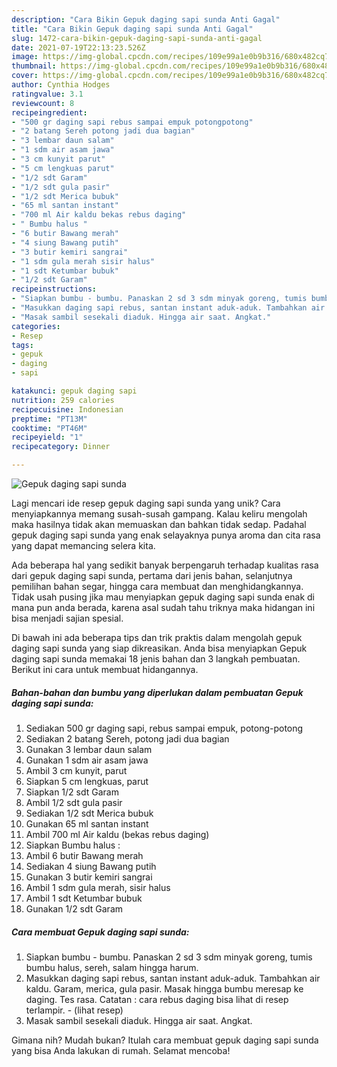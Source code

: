 ```yaml
---
description: "Cara Bikin Gepuk daging sapi sunda Anti Gagal"
title: "Cara Bikin Gepuk daging sapi sunda Anti Gagal"
slug: 1472-cara-bikin-gepuk-daging-sapi-sunda-anti-gagal
date: 2021-07-19T22:13:23.526Z
image: https://img-global.cpcdn.com/recipes/109e99a1e0b9b316/680x482cq70/gepuk-daging-sapi-sunda-foto-resep-utama.jpg
thumbnail: https://img-global.cpcdn.com/recipes/109e99a1e0b9b316/680x482cq70/gepuk-daging-sapi-sunda-foto-resep-utama.jpg
cover: https://img-global.cpcdn.com/recipes/109e99a1e0b9b316/680x482cq70/gepuk-daging-sapi-sunda-foto-resep-utama.jpg
author: Cynthia Hodges
ratingvalue: 3.1
reviewcount: 8
recipeingredient:
- "500 gr daging sapi rebus sampai empuk potongpotong"
- "2 batang Sereh potong jadi dua bagian"
- "3 lembar daun salam"
- "1 sdm air asam jawa"
- "3 cm kunyit parut"
- "5 cm lengkuas parut"
- "1/2 sdt Garam"
- "1/2 sdt gula pasir"
- "1/2 sdt Merica bubuk"
- "65 ml santan instant"
- "700 ml Air kaldu bekas rebus daging"
- " Bumbu halus "
- "6 butir Bawang merah"
- "4 siung Bawang putih"
- "3 butir kemiri sangrai"
- "1 sdm gula merah sisir halus"
- "1 sdt Ketumbar bubuk"
- "1/2 sdt Garam"
recipeinstructions:
- "Siapkan bumbu - bumbu. Panaskan 2 sd 3 sdm minyak goreng, tumis bumbu halus, sereh, salam hingga harum."
- "Masukkan daging sapi rebus, santan instant aduk-aduk. Tambahkan air kaldu. Garam, merica, gula pasir. Masak hingga bumbu meresap ke daging. Tes rasa. Catatan : cara rebus daging bisa lihat di resep terlampir.           (lihat resep)"
- "Masak sambil sesekali diaduk. Hingga air saat. Angkat."
categories:
- Resep
tags:
- gepuk
- daging
- sapi

katakunci: gepuk daging sapi 
nutrition: 259 calories
recipecuisine: Indonesian
preptime: "PT13M"
cooktime: "PT46M"
recipeyield: "1"
recipecategory: Dinner

---
```



![Gepuk daging sapi sunda](https://img-global.cpcdn.com/recipes/109e99a1e0b9b316/680x482cq70/gepuk-daging-sapi-sunda-foto-resep-utama.jpg)

Lagi mencari ide resep gepuk daging sapi sunda yang unik? Cara menyiapkannya memang susah-susah gampang. Kalau keliru mengolah maka hasilnya tidak akan memuaskan dan bahkan tidak sedap. Padahal gepuk daging sapi sunda yang enak selayaknya punya aroma dan cita rasa yang dapat memancing selera kita.

Ada beberapa hal yang sedikit banyak berpengaruh terhadap kualitas rasa dari gepuk daging sapi sunda, pertama dari jenis bahan, selanjutnya pemilihan bahan segar, hingga cara membuat dan menghidangkannya. Tidak usah pusing jika mau menyiapkan gepuk daging sapi sunda enak di mana pun anda berada, karena asal sudah tahu triknya maka hidangan ini bisa menjadi sajian spesial.




Di bawah ini ada beberapa tips dan trik praktis dalam mengolah gepuk daging sapi sunda yang siap dikreasikan. Anda bisa menyiapkan Gepuk daging sapi sunda memakai 18 jenis bahan dan 3 langkah pembuatan. Berikut ini cara untuk membuat hidangannya.

<!--inarticleads1-->

##### Bahan-bahan dan bumbu yang diperlukan dalam pembuatan Gepuk daging sapi sunda:

1. Sediakan 500 gr daging sapi, rebus sampai empuk, potong-potong
1. Sediakan 2 batang Sereh, potong jadi dua bagian
1. Gunakan 3 lembar daun salam
1. Gunakan 1 sdm air asam jawa
1. Ambil 3 cm kunyit, parut
1. Siapkan 5 cm lengkuas, parut
1. Siapkan 1/2 sdt Garam
1. Ambil 1/2 sdt gula pasir
1. Sediakan 1/2 sdt Merica bubuk
1. Gunakan 65 ml santan instant
1. Ambil 700 ml Air kaldu (bekas rebus daging)
1. Siapkan  Bumbu halus :
1. Ambil 6 butir Bawang merah
1. Sediakan 4 siung Bawang putih
1. Gunakan 3 butir kemiri sangrai
1. Ambil 1 sdm gula merah, sisir halus
1. Ambil 1 sdt Ketumbar bubuk
1. Gunakan 1/2 sdt Garam




<!--inarticleads2-->

##### Cara membuat Gepuk daging sapi sunda:

1. Siapkan bumbu - bumbu. Panaskan 2 sd 3 sdm minyak goreng, tumis bumbu halus, sereh, salam hingga harum.
1. Masukkan daging sapi rebus, santan instant aduk-aduk. Tambahkan air kaldu. Garam, merica, gula pasir. Masak hingga bumbu meresap ke daging. Tes rasa. Catatan : cara rebus daging bisa lihat di resep terlampir. -           (lihat resep)
1. Masak sambil sesekali diaduk. Hingga air saat. Angkat.




Gimana nih? Mudah bukan? Itulah cara membuat gepuk daging sapi sunda yang bisa Anda lakukan di rumah. Selamat mencoba!

